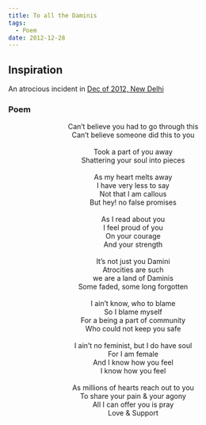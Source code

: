 ```yaml
---
title: To all the Daminis
tags:
  - Poem
date: 2012-12-28
---
```


## Inspiration
An atrocious incident in [Dec of 2012, New Delhi][delhi_damini_case]

### Poem

<center>Can’t believe you had to go through this</center>
<center>Can’t believe someone did this to you</center>
<center><br></center>
<center>Took a part of you away</center>
<center>Shattering your soul into pieces </center>
<center><br></center>
<center>As my heart melts away</center>
<center>I have very less to say</center>
<center>Not that I am callous</center>
<center>But hey! no false promises</center>
<center><br></center>
<center>As I read about you</center>
<center>I feel proud of you</center>
<center>On your courage </center>
<center>And your strength </center>
<center><br></center>
<center>It’s not just you Damini</center>
<center>Atrocities are such</center>
<center>we are a land of Daminis</center>
<center>Some faded, some long forgotten</center>
<center><br></center>
<center>I ain’t know, who to blame</center>
<center>So I blame myself</center>
<center>For a being a part of community</center>
<center>Who could not keep you safe</center>
<center><br></center>
<center>I ain’t no feminist, but I do have soul</center>
<center>For I am female</center>
<center>And I know how you feel</center>
<center>I know how you feel</center>
<center><br></center>
<center>As millions of hearts reach out to you</center>
<center>To share your pain & your agony</center>
<center>All I can offer you is pray</center>
<center>Love & Support</center>
<center><br></center>

  
[delhi_damini_case]: //en.wikipedia.org/wiki/2012_Delhi_gang_rape
